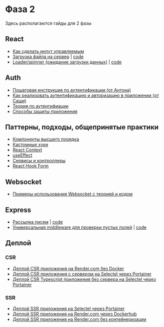 # Фаза 2

Здесь располагаются гайды для 2 фазы

## React

- [Как сделать инпут управляемым](./controlled-input.md)
- [Загрузка файла на сервер](./file-upload.md) | [code](./examples/file_upload/)
- [Loader/spinner (ожидание загрузки данных)](./simple-loader.md) |
  [code](./examples/loader/)

## Auth

- [Пошаговая инструкция по аутентификации (от Антона)](./auth/auth-stepByStep.md)
- [Как реализовать аутентификацию и авторизацию в приложении (от Саши)](./auth/auth.md)
- [Теория по аутентифиации](./auth/auth-theory.md)
- [Способы защиты приложения](./auth/security.md)

## Паттерны, подходы, общепринятые практики

- [Компоненты высшего порядка](./hoc.md)
- [Кастомные хуки](./custom-hooks.md)
- [React Context](./react-context.md)
- [useEffect](./useEffect.md)
- [Сервисы и контроллеры](./services-controllers.md)
- [React Hook Form](./react-hook-form.md)

## Websocket

- [Примеры использования Websocket с теорией и кодом](https://github.com/Elbrus-Bootcamp/231-socket-examples)

## Express

- [Рассылка писем](./send-mail.md) | [code](./examples/send_mail/)
- [Универсальная middleware для проверки пустых полей](./check_empty_fields.MD) |
  [code](./examples/empty_fields/)

## Деплой

### CSR

- [Деплой CSR приложения на Render.com без Docker](./deploy/csr-render.md)
- [Деплой CSR приложения с сервером на Selectel через Portainer](./deploy/csr-selectel-portainer.md)
- [Деплой CSR Typescript приложения без сервера на Selectel через Portainer](./deploy/csr-typescript-selectel-portainer.md)

### SSR

- [Деплой SSR приложения на Selectel через Portainer](./deploy/ssr-selectel-portainer.md)
- [Деплой SSR приложения на Render.com через Dockerhub](./deploy/ssr-dockerhub-render.md)
- [Деплой SSR приложения на Render.com без контейнеризации](./deploy/ssr-render.md)
